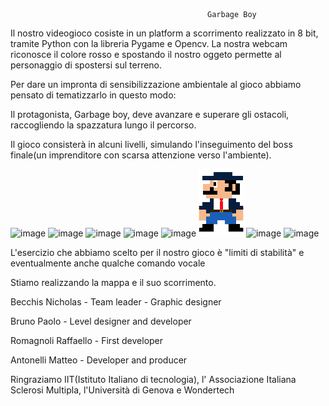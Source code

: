                                                 Garbage Boy
Il nostro videogioco cosiste in un platform a scorrimento realizzato in 8 bit, tramite Python con la libreria Pygame e Opencv.
La nostra webcam riconosce il colore rosso e spostando il nostro oggeto permette al personaggio di spostersi sul terreno.

Per dare un impronta di sensibilizzazione ambientale al gioco abbiamo pensato di tematizzarlo in questo modo:

Il protagonista, Garbage boy, deve avanzare e superare gli ostacoli, raccogliendo la spazzatura lungo il percorso.

Il gioco consisterà in alcuni livelli, simulando l'inseguimento del boss finale(un imprenditore con scarsa attenzione verso l'ambiente).

![image](https://github.com/Nicholas-Becchis/PCTO/blob/main/images/Title.png)
![image](https://user-images.githubusercontent.com/71867663/110781921-c3e87a80-8266-11eb-929c-add21e8d61ff.png)
![image](https://github.com/Nicholas-Becchis/PCTO/blob/main/images/artur_run.png)
![image](https://github.com/Nicholas-Becchis/PCTO/blob/main/images/smog.png)
![image](https://github.com/Nicholas-Becchis/PCTO/blob/main/images/agenteP.png)
![image](https://github.com/Nicholas-Becchis/PCTO/blob/main/images/enemy.png)
![image](https://github.com/Nicholas-Becchis/PCTO/blob/main/images/spiderman.png)
![image](https://github.com/Nicholas-Becchis/PCTO/blob/main/images/play_again.png)

L'esercizio che abbiamo scelto per il nostro gioco è "limiti di stabilità" e eventualmente anche qualche comando vocale

Stiamo realizzando la mappa e il suo scorrimento.

Becchis Nicholas - Team leader - Graphic designer

Bruno Paolo - Level designer and developer

Romagnoli Raffaello - First developer

Antonelli Matteo - Developer and producer

Ringraziamo IIT(Istituto Italiano di tecnologia), l' Associazione Italiana Sclerosi Multipla, l'Università di Genova e Wondertech


